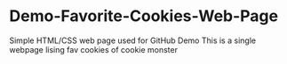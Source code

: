 # Demo-Favorite-Cookies-Web-Page

Simple HTML/CSS web page used for GitHub Demo
This is a single webpage lising fav cookies of cookie monster
